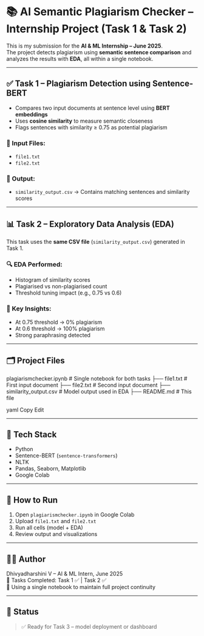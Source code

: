 # 📚 AI Semantic Plagiarism Checker – Internship Project (Task 1 & Task 2)

This is my submission for the **AI & ML Internship – June 2025**.  
The project detects plagiarism using **semantic sentence comparison** and analyzes the results with **EDA**, all within a single notebook.

---

## ✅ Task 1 – Plagiarism Detection using Sentence-BERT

- Compares two input documents at sentence level using **BERT embeddings**
- Uses **cosine similarity** to measure semantic closeness
- Flags sentences with similarity ≥ 0.75 as potential plagiarism

### 🔹 Input Files:
- `file1.txt`
- `file2.txt`

### 🔹 Output:
- `similarity_output.csv` → Contains matching sentences and similarity scores

---

## 📊 Task 2 – Exploratory Data Analysis (EDA)

This task uses the **same CSV file** (`similarity_output.csv`) generated in Task 1.

### 🔍 EDA Performed:
- Histogram of similarity scores
- Plagiarised vs non-plagiarised count
- Threshold tuning impact (e.g., 0.75 vs 0.6)

### 🧠 Key Insights:
- At 0.75 threshold → 0% plagiarism
- At 0.6 threshold → 100% plagiarism
- Strong paraphrasing detected

---

## 🗂️ Project Files
plagiarismchecker.ipynb # Single notebook for both tasks
├── file1.txt # First input document
├── file2.txt # Second input document
├── similarity_output.csv # Model output used in EDA
├── README.md # This file

yaml
Copy
Edit

---

## 🚀 Tech Stack

- Python
- Sentence-BERT (`sentence-transformers`)
- NLTK
- Pandas, Seaborn, Matplotlib
- Google Colab

---

## 🧠 How to Run

1. Open `plagiarismchecker.ipynb` in Google Colab
2. Upload `file1.txt` and `file2.txt`
3. Run all cells (model + EDA)
4. Review output and visualizations

---

## 👩‍💻 Author

Dhivyadharshini V – AI & ML Intern, June 2025  
🧩 Tasks Completed: Task 1 ✅ | Task 2 ✅  
📅 Using a single notebook to maintain full project continuity

---

## 📌 Status

> ✅ Ready for Task 3 – model deployment or dashboard


